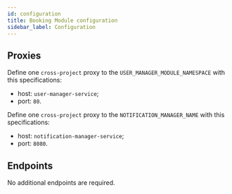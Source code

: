 ```yaml
---
id: configuration
title: Booking Module configuration
sidebar_label: Configuration
---
```


<!--
WARNING: this file was automatically generated by Mia-Platform Doc Aggregator.
DO NOT MODIFY IT BY HAND.
Instead, modify the source file and run the aggregator to regenerate this file.
-->

## Proxies

Define one `cross-project` proxy to the `USER_MANAGER_MODULE_NAMESPACE` with this specifications:

- host: `user-manager-service`;
- port: `80`.

Define one `cross-project` proxy to the `NOTIFICATION_MANAGER_NAME` with this specifications:

- host: `notification-manager-service`;
- port: `8080`.

## Endpoints

No additional endpoints are required.
